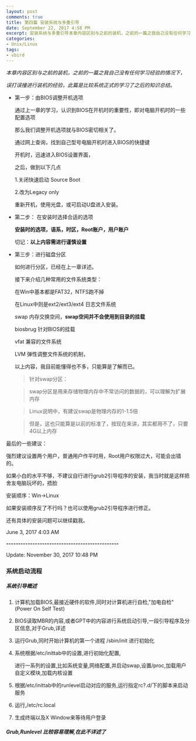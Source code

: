```yaml
---
layout: post
comments: true
title: 第四篇 安装系统与多重引导
date: September 22, 2017 4:58 PM
excerpt: 安装系统与多重引导本章内容区别与之前的装机，之前的一篇之我自己没有任何学习经验的情况下，误打误撞进行装机的经验，此篇是比较系统正式的学习了之后的过程总结
categories:
- Unix/Linux
tags:
- vbird
---
```


*本章内容区别与之前的装机，之前的一篇之我自己没有任何学习经验的情况下，*

*误打误撞进行装机的经验，此篇是比较系统正式的学习了之后的知识总结。*

- 第一步：由BIOS调整开机选项

	通过上一章的学习，认识到BIOS在开机时的重要性，即对电脑开机时的一些配置选项

	那么我们调整开机选项就与BIOS密切相关了。
	
	通过网上查询，找到自己型号电脑开机时进入BIOS的快捷键
	
	开机时，迅速进入BIOS设置界面，
	
	之后，做到以下几点
	
	1.关闭快速启动 Source Boot

    2.改为Legacy only

	重新开机，使用光盘，或可启动U盘进入安装。
	
- 第二步： 在安装时选择合适的选项
	
	**安装时的选项，语系，时区，Root账户，用户账户**
	
	切记：**以上内容需进行谨慎设置**
	
- 第三步：进行磁盘分区

	如何进行分区，已经在上一章详述。
	
	接下来介绍几种常用的文件系统类型：
	
	在Win中基本都是FAT32，NTFS跑不掉
	
	在Linux中则是ext2/ext3/ext4 日志文件系统
	
	swap 内存交换空间，**swap空间并不会使用到目录的挂载**
	
	biosbrug 针对BIOS的挂载
	
	vfat 兼容的文件系统
	
	LVM 弹性调整文件系统的机制，
	
	以上内容，我目前能懂得也不多，只能算是了解而已。
	
	> 针对swap分区：
	
	> swap分区是用来存储物理内存中不常访问的数据的，可以理解为扩展内存
	
	> Linux说明中，有建议swap是物理内存的1-1.5倍
	
	> 但是，这也只能算是以前的标准了，按现在来讲，其实都用不了，只要4G以上内存

最后的一些建议：

强烈建议设置两个用户，普通用户作平时用，Root用户权限过大，可能会出错的。

如果小白的水平不够，不建议自行进行grub2引导程序的安装，我当时就是这样把舍友电脑玩坏的，捂脸

安装顺序：Win->Linux

如果安装顺序反了不行吗？也可以使用grub2引导程序进行修正。

还有具体的安装问题可以继续戳我。

June 3, 2017 4:03 AM


**-----------------------------------------------**

Update: November 30, 2017 10:48 PM

### 系统启动流程

##### 系统引导概述

1. 计算机加载BIOS,最接近硬件的软件,同时对计算机进行自检,"加电自检" (Power On Self Test)

2. BIOS读取MBR的内容,或者GPT中的内容进行系统启动引导,一段引导程序及分区信息,对于Grub,详述

3. 运行Grub,同时开始计算机的第一个进程 /sbin/init 进行初始化

4. 系统根据/etc/inittab中的设置,进行初始化配置,

   进行一系列的设置,比如系统变量,网络配置,并启动swap,设置/proc,加载用户自定义模块,加载内核设置

5. 根据/etc/inittab中的runlevel启动对应的服务,运行指定rc?.d/下的脚本来启动服务

6. 运行,/etc/rc.local

7. 生成终端以及X Window来等待用户登录

##### Grub,Runlevel 比较容易理解,在此不详述了

